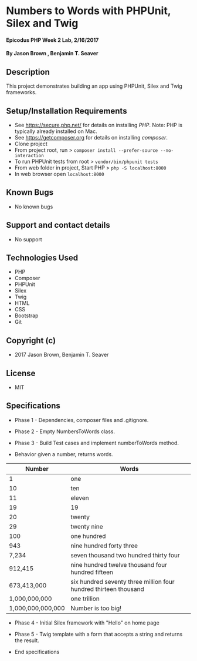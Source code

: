 # Numbers to Words with PHPUnit, Silex and Twig

#### Epicodus PHP Week 2 Lab, 2/16/2017

#### By Jason Brown , Benjamin T. Seaver

## Description

This project demonstrates building an app using PHPUnit, Silex and Twig frameworks.

## Setup/Installation Requirements
* See https://secure.php.net/ for details on installing _PHP_.  Note: PHP is typically already installed on Mac.
* See https://getcomposer.org for details on installing _composer_.
* Clone project
* From project root, run > `composer install --prefer-source --no-interaction`
* To run PHPUnit tests from root > `vendor/bin/phpunit tests`
* From web folder in project, Start PHP > `php -S localhost:8000`
* In web browser open `localhost:8000`

## Known Bugs
* No known bugs

## Support and contact details
* No support

## Technologies Used
* PHP
* Composer
* PHPUnit
* Silex
* Twig
* HTML
* CSS
* Bootstrap
* Git

## Copyright (c)
* 2017 Jason Brown, Benjamin T. Seaver

## License
* MIT

## Specifications
* Phase 1 - Dependencies, composer files and .gitignore.
* Phase 2 - Empty NumbersToWords class.
* Phase 3 - Build Test cases and implement numberToWords method.

* Behavior given a number, returns words.

| Number              | Words             |
|--------------|----------------------------|
| 1          |     one           |  
| 10          |     ten |  
| 11          |     eleven |
| 19         |     19 |
| 20          |     twenty |
| 29          |     twenty nine |
| 100          |     one hundred |                                 
| 943          |     nine hundred forty three |
| 7,234     |     seven thousand two hundred thirty four   |
| 912,415  |      nine hundred twelve thousand four hundred fifteen |
| 673,413,000 | six hundred seventy three million four hundred thirteen thousand |
| 1,000,000,000 | one trillion |
| 1,000,000,000,000 | Number is too big! |


* Phase 4 - Initial Silex framework with "Hello" on home page
* Phase 5 - Twig template with a form that accepts a string and returns the result.

* End specifications
